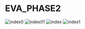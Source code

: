 # EVA_PHASE2
![index0](https://user-images.githubusercontent.com/11965360/73441261-b6c93e80-4378-11ea-8e3e-217cf6347068.png)
![index01](https://user-images.githubusercontent.com/11965360/73441269-b7fa6b80-4378-11ea-9c9a-e4f909a58c77.png)
![index](https://user-images.githubusercontent.com/11965360/73441258-b466e480-4378-11ea-969f-5cc7b8eb6cc6.png)
![index1](https://user-images.githubusercontent.com/11965360/73441275-b9c42f00-4378-11ea-9768-3b98802e744b.png)
